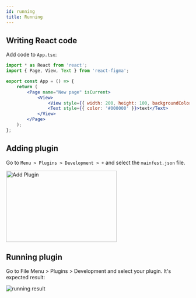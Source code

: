 ```yaml
---
id: running
title: Running
---
```


## Writing React code

Add code to `App.tsx`:

```jsx
import * as React from 'react';
import { Page, View, Text } from 'react-figma';

export const App = () => {
    return (
        <Page name="New page" isCurrent>
            <View>
                <View style={{ width: 200, height: 100, backgroundColor: '#dd55aa' }} />
                <Text style={{ color: '#000000' }}>text</Text>
            </View>
        </Page>
    );
};
```

## Adding plugin

Go to `Menu > Plugins > Development > +` and select the `mainfest.json` file.

<img src="/img/add-plugin.png" align="center"
     alt="Add Plugin" width="303" height="195" />
     


## Running plugin

Go to File Menu > Plugins > Development and select your plugin. 
It's expected result:

![running result](/img/running-result.png)
